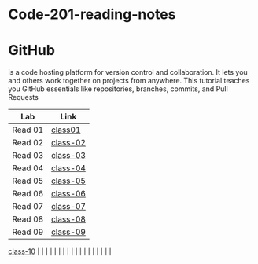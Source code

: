 # Code-201-reading-notes

# GitHub
 is a code hosting platform for version control and collaboration. It lets you and others work together on projects from anywhere. This tutorial teaches you GitHub essentials like repositories, branches, commits, and Pull Requests

| Lab              | Link        |
| -----------                    | ----------- |
| Read 01     | [class01](https://mohsmadi.github.io/Code-201-reading-notes/class01)    |
|    Read 02 | [class-02](https://mohsmadi.github.io/Code-201-reading-notes/class-02)    |
|    Read 03   |  [class-03](https://mohsmadi.github.io/Code-201-reading-notes/class-03)      |
|   Read 04 |   [class-04](https://mohsmadi.github.io/Code-201-reading-notes/class-04)      |
|   Read 05 |   [class-05](https://mohsmadi.github.io/Code-201-reading-notes/class-05)
|   Read 06 |   [class-06](https://mohsmadi.github.io/Code-201-reading-notes/class-06)
|   Read 07 |   [class-07](https://mohsmadi.github.io/Code-201-reading-notes/class-07)
|   Read 08 |   [class-08](https://mohsmadi.github.io/Code-201-reading-notes/class-08)
|   Read 09 |   [class-09](https://mohsmadi.github.io/Code-201-reading-notes/class-09)
[class-10](https://mohsmadi.github.io/Code-201-reading-notes/class-10)
|    |         |
|       |        |
|    |         |
|       |        |
|    |         |
|       |        |


